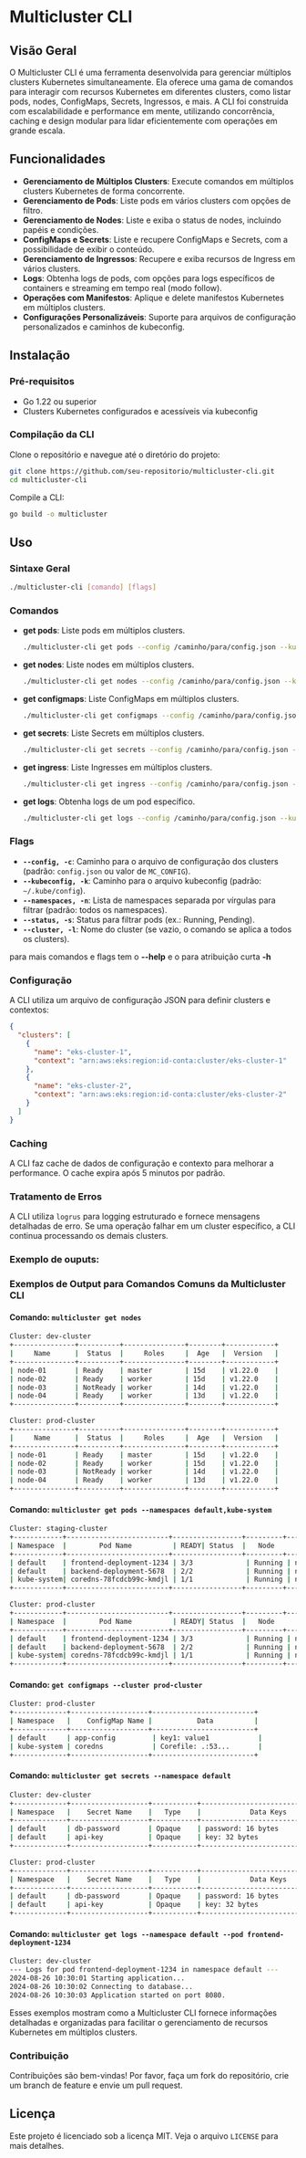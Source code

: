# Multicluster CLI

## Visão Geral

O Multicluster CLI é uma ferramenta desenvolvida para gerenciar múltiplos clusters Kubernetes simultaneamente. Ela oferece uma gama de comandos para interagir com recursos Kubernetes em diferentes clusters, como listar pods, nodes, ConfigMaps, Secrets, Ingressos, e mais. A CLI foi construída com escalabilidade e performance em mente, utilizando concorrência, caching e design modular para lidar eficientemente com operações em grande escala.

## Funcionalidades

- **Gerenciamento de Múltiplos Clusters**: Execute comandos em múltiplos clusters Kubernetes de forma concorrente.
- **Gerenciamento de Pods**: Liste pods em vários clusters com opções de filtro.
- **Gerenciamento de Nodes**: Liste e exiba o status de nodes, incluindo papéis e condições.
- **ConfigMaps e Secrets**: Liste e recupere ConfigMaps e Secrets, com a possibilidade de exibir o conteúdo.
- **Gerenciamento de Ingressos**: Recupere e exiba recursos de Ingress em vários clusters.
- **Logs**: Obtenha logs de pods, com opções para logs específicos de containers e streaming em tempo real (modo follow).
- **Operações com Manifestos**: Aplique e delete manifestos Kubernetes em múltiplos clusters.
- **Configurações Personalizáveis**: Suporte para arquivos de configuração personalizados e caminhos de kubeconfig.

## Instalação

### Pré-requisitos

- Go 1.22 ou superior
- Clusters Kubernetes configurados e acessíveis via kubeconfig

### Compilação da CLI

Clone o repositório e navegue até o diretório do projeto:

```bash
git clone https://github.com/seu-repositorio/multicluster-cli.git
cd multicluster-cli
```

Compile a CLI:

```bash
go build -o multicluster
```

## Uso

### Sintaxe Geral

```bash
./multicluster-cli [comando] [flags]
```

### Comandos

- **get pods**: Liste pods em múltiplos clusters.

  ```bash
  ./multicluster-cli get pods --config /caminho/para/config.json --kubeconfig /caminho/para/kubeconfig --namespaces default --status Running --cluster eks-cluster-1
  ```

- **get nodes**: Liste nodes em múltiplos clusters.

  ```bash
  ./multicluster-cli get nodes --config /caminho/para/config.json --kubeconfig /caminho/para/kubeconfig --cluster eks-cluster-1
  ```

- **get configmaps**: Liste ConfigMaps em múltiplos clusters.

  ```bash
  ./multicluster-cli get configmaps --config /caminho/para/config.json --kubeconfig /caminho/para/kubeconfig --namespaces default --name meu-configmap --cluster eks-cluster-1
  ```

- **get secrets**: Liste Secrets em múltiplos clusters.

  ```bash
  ./multicluster-cli get secrets --config /caminho/para/config.json --kubeconfig /caminho/para/kubeconfig --namespaces default --name meu-secret --cluster eks-cluster-1
  ```

- **get ingress**: Liste Ingresses em múltiplos clusters.

  ```bash
  ./multicluster-cli get ingress --config /caminho/para/config.json --kubeconfig /caminho/para/kubeconfig --namespaces default --cluster eks-cluster-1
  ```

- **get logs**: Obtenha logs de um pod específico.

  ```bash
  ./multicluster-cli get logs --config /caminho/para/config.json --kubeconfig /caminho/para/kubeconfig --namespace default --pod meu-pod --container meu-container --cluster eks-cluster-1 --follow
  ```

### Flags

- **`--config, -c`**: Caminho para o arquivo de configuração dos clusters (padrão: `config.json` ou valor de `MC_CONFIG`).
- **`--kubeconfig, -k`**: Caminho para o arquivo kubeconfig (padrão: `~/.kube/config`).
- **`--namespaces, -n`**: Lista de namespaces separada por vírgulas para filtrar (padrão: todos os namespaces).
- **`--status, -s`**: Status para filtrar pods (ex.: Running, Pending).
- **`--cluster, -l`**: Nome do cluster (se vazio, o comando se aplica a todos os clusters).

para mais comandos e flags tem o **--help** e o para atribuição curta **-h**

### Configuração

A CLI utiliza um arquivo de configuração JSON para definir clusters e contextos:

```json
{
  "clusters": [
    {
      "name": "eks-cluster-1",
      "context": "arn:aws:eks:region:id-conta:cluster/eks-cluster-1"
    },
    {
      "name": "eks-cluster-2",
      "context": "arn:aws:eks:region:id-conta:cluster/eks-cluster-2"
    }
  ]
}
```

### Caching

A CLI faz cache de dados de configuração e contexto para melhorar a performance. O cache expira após 5 minutos por padrão.

### Tratamento de Erros

A CLI utiliza `logrus` para logging estruturado e fornece mensagens detalhadas de erro. Se uma operação falhar em um cluster específico, a CLI continua processando os demais clusters.

### Exemplo de ouputs:

### Exemplos de Output para Comandos Comuns da Multicluster CLI

#### Comando: `multicluster get nodes`
```bash
Cluster: dev-cluster
+---------------+----------+---------------+--------+------------+
|     Name      |  Status  |     Roles     |  Age   |  Version   |
+---------------+----------+---------------+--------+------------+
| node-01       | Ready    | master        | 15d    | v1.22.0    |
| node-02       | Ready    | worker        | 15d    | v1.22.0    |
| node-03       | NotReady | worker        | 14d    | v1.22.0    |
| node-04       | Ready    | worker        | 13d    | v1.22.0    |
+---------------+----------+---------------+--------+------------+

Cluster: prod-cluster
+---------------+----------+---------------+--------+------------+
|     Name      |  Status  |     Roles     |  Age   |  Version   |
+---------------+----------+---------------+--------+------------+
| node-01       | Ready    | master        | 15d    | v1.22.0    |
| node-02       | Ready    | worker        | 15d    | v1.22.0    |
| node-03       | NotReady | worker        | 14d    | v1.22.0    |
| node-04       | Ready    | worker        | 13d    | v1.22.0    |
+---------------+----------+---------------+--------+------------+
```

#### Comando: `multicluster get pods --namespaces default,kube-system`
```bash
Cluster: staging-cluster
+------------+-------------------------+-----------------+---------+-------------+
| Namespace  |        Pod Name          | READY| Status  |   Node      |
+------------+-------------------------+-----------------+---------+-------------+
| default    | frontend-deployment-1234 | 3/3             | Running | node-01     |
| default    | backend-deployment-5678  | 2/2             | Running | node-02     |
| kube-system| coredns-78fcdcb99c-kmdjl | 1/1             | Running | node-03     |
+------------+-------------------------+-----------------+---------+-------------+

Cluster: prod-cluster
+------------+-------------------------+-----------------+---------+-------------+
| Namespace  |        Pod Name          | READY| Status  |   Node      |
+------------+-------------------------+-----------------+---------+-------------+
| default    | frontend-deployment-1234 | 3/3             | Running | node-01     |
| default    | backend-deployment-5678  | 2/2             | Running | node-02     |
| kube-system| coredns-78fcdcb99c-kmdjl | 1/1             | Running | node-03     |
+------------+-------------------------+-----------------+---------+-------------+
```

#### Comando: `get configmaps --cluster prod-cluster`
```bash
Cluster: prod-cluster
+-------------+-------------------+-------------------------+
| Namespace   |    ConfigMap Name |           Data          |
+-------------+-------------------+-------------------------+
| default     | app-config         | key1: value1            |
| kube-system | coredns            | Corefile: .:53...       |
+-------------+-------------------+-------------------------+
```

#### Comando: `multicluster get secrets --namespace default`
```bash
Cluster: dev-cluster
+-------------+-------------------+-----------+---------------------------------+
| Namespace   |    Secret Name    |   Type    |            Data Keys            |
+-------------+-------------------+-----------+---------------------------------+
| default     | db-password       | Opaque    | password: 16 bytes              |
| default     | api-key           | Opaque    | key: 32 bytes                   |
+-------------+-------------------+-----------+---------------------------------+

Cluster: prod-cluster
+-------------+-------------------+-----------+---------------------------------+
| Namespace   |    Secret Name    |   Type    |            Data Keys            |
+-------------+-------------------+-----------+---------------------------------+
| default     | db-password       | Opaque    | password: 16 bytes              |
| default     | api-key           | Opaque    | key: 32 bytes                   |
+-------------+-------------------+-----------+---------------------------------+
```

#### Comando: `multicluster get logs --namespace default --pod frontend-deployment-1234`
```bash
Cluster: dev-cluster
--- Logs for pod frontend-deployment-1234 in namespace default ---
2024-08-26 10:30:01 Starting application...
2024-08-26 10:30:02 Connecting to database...
2024-08-26 10:30:03 Application started on port 8080.
```

Esses exemplos mostram como a Multicluster CLI fornece informações detalhadas e organizadas para facilitar o gerenciamento de recursos Kubernetes em múltiplos clusters.

### Contribuição

Contribuições são bem-vindas! Por favor, faça um fork do repositório, crie um branch de feature e envie um pull request.

## Licença

Este projeto é licenciado sob a licença MIT. Veja o arquivo `LICENSE` para mais detalhes.